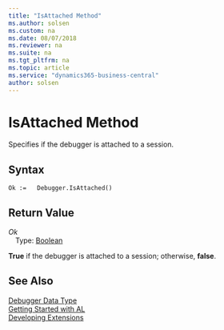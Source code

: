 ```yaml
---
title: "IsAttached Method"
ms.author: solsen
ms.custom: na
ms.date: 08/07/2018
ms.reviewer: na
ms.suite: na
ms.tgt_pltfrm: na
ms.topic: article
ms.service: "dynamics365-business-central"
author: solsen
---
```

[//]: # (START>DO_NOT_EDIT)
[//]: # (IMPORTANT:Do not edit any of the content between here and the END>DO_NOT_EDIT.)
[//]: # (Any modifications should be made in the .resx files in the ModernDev repo.)
# IsAttached Method
Specifies if the debugger is attached to a session.

## Syntax
```
Ok :=   Debugger.IsAttached()
```


## Return Value
*Ok*  
&emsp;Type: [Boolean](boolean-data-type.md)  
  


[//]: # (IMPORTANT: END>DO_NOT_EDIT)

**True** if the debugger is attached to a session; otherwise, **false**. 

## See Also
[Debugger Data Type](debugger-data-type.md)  
[Getting Started with AL](../devenv-get-started.md)  
[Developing Extensions](../devenv-dev-overview.md)